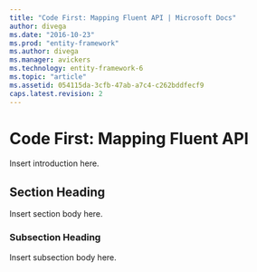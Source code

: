 ```yaml
---
title: "Code First: Mapping Fluent API | Microsoft Docs"
author: divega
ms.date: "2016-10-23"
ms.prod: "entity-framework"
ms.author: divega
ms.manager: avickers
ms.technology: entity-framework-6
ms.topic: "article"
ms.assetid: 054115da-3cfb-47ab-a7c4-c262bddfecf9
caps.latest.revision: 2
---
```

# Code First: Mapping Fluent API
Insert introduction here.  
  
## Section Heading  
 Insert section body here.  
  
### Subsection Heading  
 Insert subsection body here.